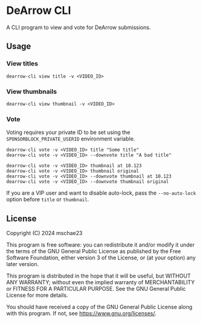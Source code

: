 # DeArrow CLI
A CLI program to view and vote for DeArrow submissions.

## Usage
### View titles
```
dearrow-cli view title -v <VIDEO_ID>
```

### View thumbnails
```
dearrow-cli view thumbnail -v <VIDEO_ID>
```

### Vote
Voting requires your private ID to be set using the `SPONSORBLOCK_PRIVATE_USERID` environment variable.

```
dearrow-cli vote -v <VIDEO_ID> title "Some title"
dearrow-cli vote -v <VIDEO_ID> --downvote title "A bad title"

dearrow-cli vote -v <VIDEO_ID> thumbnail at 10.123
dearrow-cli vote -v <VIDEO_ID> thumbnail original
dearrow-cli vote -v <VIDEO_ID> --downvote thumbnail at 10.123
dearrow-cli vote -v <VIDEO_ID> --downvote thumbnail original
```

If you are a VIP user and want to disable auto-lock, pass the `--no-auto-lock` option before `title` or `thumbnail`.

## License
Copyright (C) 2024  mschae23

This program is free software: you can redistribute it and/or modify
it under the terms of the GNU General Public License as published by
the Free Software Foundation, either version 3 of the License, or
(at your option) any later version.

This program is distributed in the hope that it will be useful,
but WITHOUT ANY WARRANTY; without even the implied warranty of
MERCHANTABILITY or FITNESS FOR A PARTICULAR PURPOSE.  See the
GNU General Public License for more details.

You should have received a copy of the GNU General Public License
along with this program.  If not, see <https://www.gnu.org/licenses/>.
